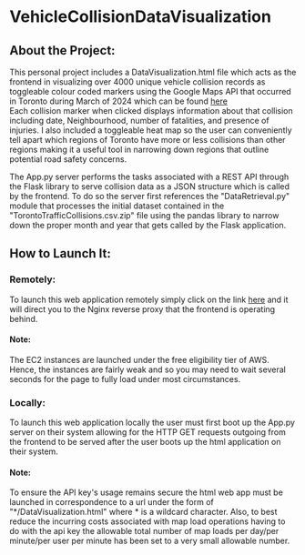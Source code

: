 # VehicleCollisionDataVisualization

## About the Project:
This personal project includes a DataVisualization.html file which acts as the frontend in visualizing over 4000 unique vehicle collision records as toggleable colour coded markers using the Google Maps API that occurred in Toronto during March of 2024 which can be found <a href="https:torontopolice.on.ca/datasets/bc4c72a793014a55a674984ef175a6f3_0/explore?location=22.500085%2C-67.638909%2C3.15" target="_blank">here</a>  
Each collision marker when clicked displays information about that collision including date, Neighbourhood, number of fatalities, and presence of injuries. I also included a toggleable heat map so the user can conveniently tell apart which regions of Toronto have more or less collisions than other regions making it a useful tool in narrowing down regions that outline potential road safety concerns.

The App.py server performs the tasks associated with a REST API through the Flask library to serve collision data as a JSON structure which is called by the frontend. To do so the server first references the "DataRetrieval.py" module that processes the initial dataset contained in the "TorontoTrafficCollisions.csv.zip" file using the pandas library to narrow down the proper month and year that gets called by the Flask application.

## How to Launch It:

### Remotely:  
To launch this web application remotely simply click on the link [here](http://54.234.222.178/) and it will direct you to the Nginx reverse proxy that the frontend is operating behind.

#### Note:
The EC2 instances are launched under the free eligibility tier of AWS. Hence, the instances are fairly weak and so you may need to wait several seconds for the page to fully load under most circumstances.

### Locally:  
To launch this web application locally the user must first boot up the App.py server on their system allowing for the HTTP GET requests outgoing from the frontend to be served after the user boots up the html application on their system.

#### Note: 
To ensure the API key's usage remains secure the html web app must be launched in correspondence to a url under the form of "*/DataVisualization.html" where * is a wildcard character. Also, to best reduce the incurring costs associated with map load operations having to do with the api key the allowable total number of map loads per day/per minute/per user per minute has been set to a very small allowable number.

